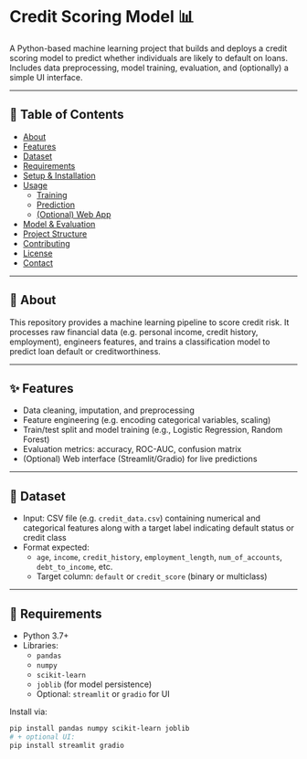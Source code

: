 # Credit Scoring Model 📊

A Python-based machine learning project that builds and deploys a credit scoring model to predict whether individuals are likely to default on loans. Includes data preprocessing, model training, evaluation, and (optionally) a simple UI interface.

---

## 📄 Table of Contents

- [About](#about)  
- [Features](#features)  
- [Dataset](#dataset)  
- [Requirements](#requirements)  
- [Setup & Installation](#setup--installation)  
- [Usage](#usage)  
  - [Training](#training)  
  - [Prediction](#prediction)  
  - [(Optional) Web App](#optional-web-app)  
- [Model & Evaluation](#model--evaluation)  
- [Project Structure](#project-structure)  
- [Contributing](#contributing)  
- [License](#license)  
- [Contact](#contact)

---

## 🎯 About

This repository provides a machine learning pipeline to score credit risk. It processes raw financial data (e.g. personal income, credit history, employment), engineers features, and trains a classification model to predict loan default or creditworthiness.

---

## ✨ Features

- Data cleaning, imputation, and preprocessing  
- Feature engineering (e.g. encoding categorical variables, scaling)  
- Train/test split and model training (e.g., Logistic Regression, Random Forest)  
- Evaluation metrics: accuracy, ROC-AUC, confusion matrix  
- (Optional) Web interface (Streamlit/Gradio) for live predictions  

---

## 📁 Dataset

- Input: CSV file (e.g. `credit_data.csv`) containing numerical and categorical features along with a target label indicating default status or credit class  
- Format expected:
  - `age`, `income`, `credit_history`, `employment_length`, `num_of_accounts`, `debt_to_income`, etc.  
  - Target column: `default` or `credit_score` (binary or multiclass)

---

## 🧩 Requirements

- Python 3.7+  
- Libraries:
  - `pandas`
  - `numpy`
  - `scikit-learn`
  - `joblib` (for model persistence)
  - Optional: `streamlit` or `gradio` for UI

Install via:

```bash
pip install pandas numpy scikit-learn joblib
# + optional UI:
pip install streamlit gradio
